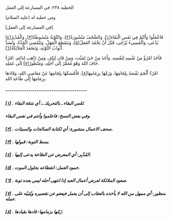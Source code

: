   الخطبة  ٢٣٨: في المسارعة إلى العمل	

ومن خطبة له (عليه السلام)

[في المسارعة إلى العمل]

فَاعْمَلُوا وَأَنْتُمْ فِي نَفَسِ الْبَقَاءِ[[١\]](https://arabic.balaghah.net/node/746#_ftn1)، وَالصُّحُفُ مَنْشُورَةٌ[[٢\]](https://arabic.balaghah.net/node/746#_ftn2)، وَالتَّوْبَةُ مَبْسُوطَةٌ[[٣\]](https://arabic.balaghah.net/node/746#_ftn3)، وَالْمُدْبِرُ[[٤\]](https://arabic.balaghah.net/node/746#_ftn4) يُدْعَى، وَالْمُسِيءُ يُرْجَى، قَبْلَ أَنْ يَخْمُدَ العَمَلُ[[٥\]](https://arabic.balaghah.net/node/746#_ftn5)، وَيَنَقَطِعَ الْمَهَلُ، وَتَنْقَضِيَ الْمُدَّةُ، وَتُسَدَّ أبْوابُ التَّوْبَةِ، وَتَصْعَدَ الْمَلاَئِكَةُ[[٦\]](https://arabic.balaghah.net/node/746#_ftn6).

فَأخَذَ امْرُؤٌ مِنْ نَفْسِهِ لِنَفْسِهِ، وَأَخَذَ مِنْ  حَيّ لِمَيِّت، وَمِنْ فَان لِبَاق، وَمِنْ ذَاهِب لِدَائِم. امْرُءٌ خَافَ اللهَ وَهُوَ مُعَمَّرٌ إلَى أَجَلِهِ، وَمَنْظُورٌ[[٧\]](https://arabic.balaghah.net/node/746#_ftn7) إلَى عَمَلِهِ.

امْرُءٌ أَلْجَمَ نَفْسَهُ بِلِجَامِهَا، وَزَمَّهَا بِزِمَامِهَا[[٨\]](https://arabic.balaghah.net/node/746#_ftn8)، فَأَمْسَكَهَا بِلِجَامِهَا عَنْ مَعَاصِي اللهِ، وَقَادَها بِزِمَامِهَا إِلَى طَاعَةِ اللهِ.

##### ---------------------------------------

##### [[١\]](https://arabic.balaghah.net/node/746#_ftnref1) . نَفَس البقاء ـ بالتحريك ـ: أي سَعَة البقاء.

##### وفي بعض النسخ: فاعلموا وأنتم في نفس البقاء.

##### [[٢\]](https://arabic.balaghah.net/node/746#_ftnref2) . صحف الاعمال منشورة: أي لكتابة الصالحات والسيئات.

##### [[٣\]](https://arabic.balaghah.net/node/746#_ftnref3) . بسط التوبة: قبولها.

##### [[٤\]](https://arabic.balaghah.net/node/746#_ftnref4) . المُدْبِر: أي المعرض عن الطاعة يدعى إليها.

##### [[٥\]](https://arabic.balaghah.net/node/746#_ftnref5) . خمود العمل: انقطاعه بحلول الموت.

##### [[٦\]](https://arabic.balaghah.net/node/746#_ftnref6) . صعود الملائكة لعرض أعمال العبد إذا انتهى أجله ليس بعده توبة.

##### [[٧\]](https://arabic.balaghah.net/node/746#_ftnref7) . منظور: أي ممهل من الله لا يأخذه بالعقاب إلى أن يعمل فيعفو عن تقصيره ويُثيبُه على عمله.

##### [[٨\]](https://arabic.balaghah.net/node/746#_ftnref8) . زَمّها بزمامها: قادها بقيادها. 
